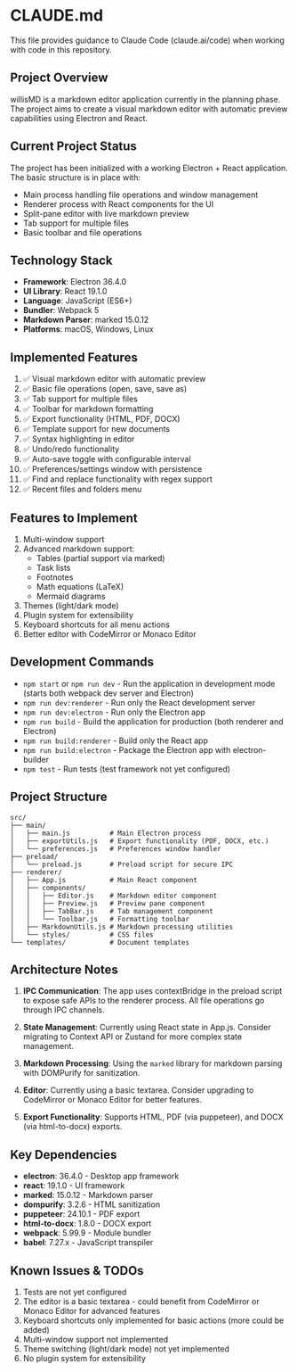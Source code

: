# CLAUDE.md

This file provides guidance to Claude Code (claude.ai/code) when working with code in this repository.

## Project Overview

willisMD is a markdown editor application currently in the planning phase. The project aims to create a visual markdown editor with automatic preview capabilities using Electron and React.

## Current Project Status

The project has been initialized with a working Electron + React application. The basic structure is in place with:
- Main process handling file operations and window management
- Renderer process with React components for the UI
- Split-pane editor with live markdown preview
- Tab support for multiple files
- Basic toolbar and file operations

## Technology Stack

- **Framework**: Electron 36.4.0
- **UI Library**: React 19.1.0
- **Language**: JavaScript (ES6+)
- **Bundler**: Webpack 5
- **Markdown Parser**: marked 15.0.12
- **Platforms**: macOS, Windows, Linux

## Implemented Features

1. ✅ Visual markdown editor with automatic preview
2. ✅ Basic file operations (open, save, save as)
3. ✅ Tab support for multiple files
4. ✅ Toolbar for markdown formatting
5. ✅ Export functionality (HTML, PDF, DOCX)
6. ✅ Template support for new documents
7. ✅ Syntax highlighting in editor
8. ✅ Undo/redo functionality
9. ✅ Auto-save toggle with configurable interval
10. ✅ Preferences/settings window with persistence
11. ✅ Find and replace functionality with regex support
12. ✅ Recent files and folders menu

## Features to Implement

1. Multi-window support
2. Advanced markdown support:
   - Tables (partial support via marked)
   - Task lists
   - Footnotes
   - Math equations (LaTeX)
   - Mermaid diagrams
3. Themes (light/dark mode)
4. Plugin system for extensibility
5. Keyboard shortcuts for all menu actions
6. Better editor with CodeMirror or Monaco Editor

## Development Commands

- `npm start` or `npm run dev` - Run the application in development mode (starts both webpack dev server and Electron)
- `npm run dev:renderer` - Run only the React development server
- `npm run dev:electron` - Run only the Electron app
- `npm run build` - Build the application for production (both renderer and Electron)
- `npm run build:renderer` - Build only the React app
- `npm run build:electron` - Package the Electron app with electron-builder
- `npm test` - Run tests (test framework not yet configured)

## Project Structure

```
src/
├── main/
│   ├── main.js          # Main Electron process
│   ├── exportUtils.js   # Export functionality (PDF, DOCX, etc.)
│   └── preferences.js   # Preferences window handler
├── preload/
│   └── preload.js       # Preload script for secure IPC
├── renderer/
│   ├── App.js           # Main React component
│   ├── components/
│   │   ├── Editor.js    # Markdown editor component
│   │   ├── Preview.js   # Preview pane component
│   │   ├── TabBar.js    # Tab management component
│   │   └── Toolbar.js   # Formatting toolbar
│   ├── MarkdownUtils.js # Markdown processing utilities
│   └── styles/          # CSS files
└── templates/           # Document templates
```

## Architecture Notes

1. **IPC Communication**: The app uses contextBridge in the preload script to expose safe APIs to the renderer process. All file operations go through IPC channels.

2. **State Management**: Currently using React state in App.js. Consider migrating to Context API or Zustand for more complex state management.

3. **Markdown Processing**: Using the `marked` library for markdown parsing with DOMPurify for sanitization.

4. **Editor**: Currently using a basic textarea. Consider upgrading to CodeMirror or Monaco Editor for better features.

5. **Export Functionality**: Supports HTML, PDF (via puppeteer), and DOCX (via html-to-docx) exports.

## Key Dependencies

- **electron**: 36.4.0 - Desktop app framework
- **react**: 19.1.0 - UI framework
- **marked**: 15.0.12 - Markdown parser
- **dompurify**: 3.2.6 - HTML sanitization
- **puppeteer**: 24.10.1 - PDF export
- **html-to-docx**: 1.8.0 - DOCX export
- **webpack**: 5.99.9 - Module bundler
- **babel**: 7.27.x - JavaScript transpiler

## Known Issues & TODOs

1. Tests are not yet configured
2. The editor is a basic textarea - could benefit from CodeMirror or Monaco Editor for advanced features
3. Keyboard shortcuts only implemented for basic actions (more could be added)
4. Multi-window support not implemented
5. Theme switching (light/dark mode) not yet implemented
6. No plugin system for extensibility